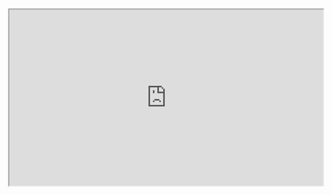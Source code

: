 
<br>
<iframe style = "display: block; margin: auto;" width="640" height="360" src="https://www.youtube.com/embed/njINCi9iIrA"></iframe>

